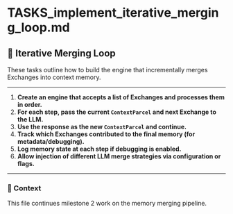 # TASKS_implement_iterative_merging_loop.md

## 🔄 Iterative Merging Loop

These tasks outline how to build the engine that incrementally merges Exchanges into context memory.

---

1. **Create an engine that accepts a list of Exchanges and processes them in order.**
2. **For each step, pass the current `ContextParcel` and next Exchange to the LLM.**
3. **Use the response as the new `ContextParcel` and continue.**
4. **Track which Exchanges contributed to the final memory (for metadata/debugging).**
5. **Log memory state at each step if debugging is enabled.**
6. **Allow injection of different LLM merge strategies via configuration or flags.**

---

### 📎 Context
This file continues milestone 2 work on the memory merging pipeline.
